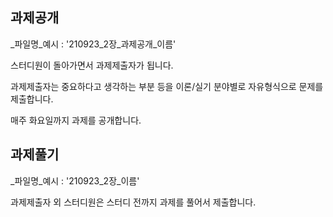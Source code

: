 ## 과제공개
_파일명_예시 : '210923_2장_과제공개_이름'

스터디원이 돌아가면서 과제제출자가 됩니다.

과제제출자는 중요하다고 생각하는 부분 등을 이론/실기 분야별로 자유형식으로 문제를 제출합니다.

매주 화요일까지 과제를 공개합니다.

## 과제풀기
_파일명_예시 : '210923_2장_이름'

과제제출자 외 스터디원은 스터디 전까지 과제를 풀어서 제출합니다.
